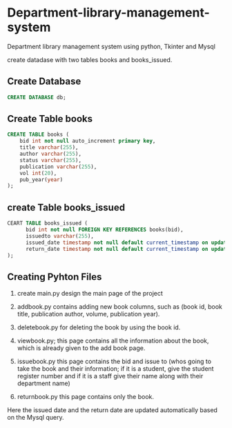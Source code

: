 # Department-library-management-system
Department library management system using python, Tkinter and Mysql

create datadase with two tables books and books_issued.

## Create Database
```sql
CREATE DATABASE db;
```

## Create Table books
```sql
CREATE TABLE books (
    bid int not null auto_increment primary key,
    title varchar(255),
    author varchar(255),
    status varchar(255),
    publication varchar(255),
    vol int(20),
    pub_year(year)
);
```

## create Table books_issued
```sql 
CEART TABLE books_issued (
      bid int not null FOREIGN KEY REFERENCES books(bid),
      issuedto varchar(255),
      issued_date timestamp not null default current_timestamp on update current_timestamp,
      return_date timestamp not null default current_timestamp on update current_timestamp
);
```
## Creating Pyhton Files 
1. create main.py design the main page of the project

2. addbook.py contains adding new book columns, such as (book id, book title, publication author, volume, publication year).

3. deletebook.py for deleting the book by using the book id.

4. viewbook.py; this page contains all the information about the book, which is already given to the add book page.

5. issuebook.py this page contains the bid and issue to (whos going to take the book and their information; if it is a student, give the student register number and if it is a staff give their name along with their department name)

6. returnbook.py this page contains only the book.

Here the issued date and the return date are updated automatically based on the Mysql query.
